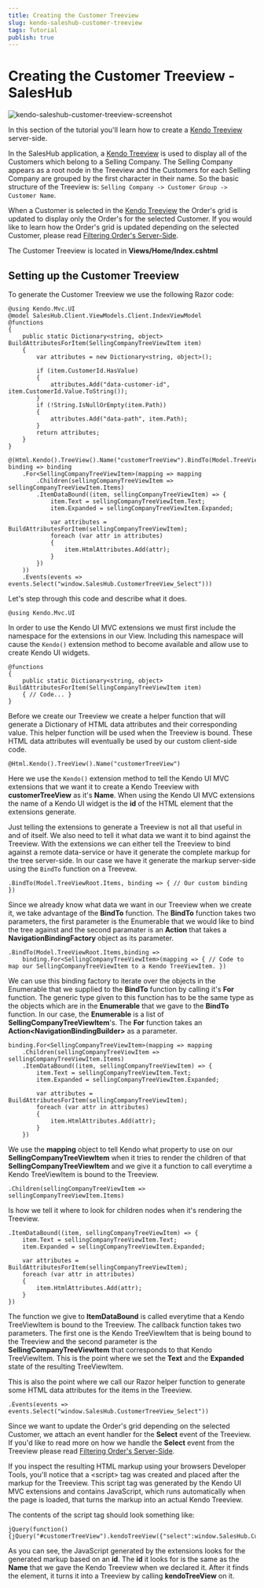 ```yaml
---
title: Creating the Customer Treeview
slug: kendo-saleshub-customer-treeview
tags: Tutorial
publish: true
---
```


# Creating the Customer Treeview - SalesHub

![kendo-saleshub-customer-treeview-screenshot](images/kendo-saleshub-customer-treeview-screenshot.png)

In this section of the tutorial you'll learn how to create a [Kendo Treeview](http://demos.kendoui.com/web/treeview/index.html)
server-side.

In the SalesHub application, a [Kendo Treeview](http://demos.kendoui.com/web/treeview/index.html) is used to display all of the Customers which belong to a Selling Company. The Selling Company appears as a root node in the Treeview and the Customers for each Selling Company are grouped by
the first character in their name. So the basic structure of the Treeview is: `Selling Company -> Customer Group -> Customer Name`.

When a Customer is selected in the [Kendo Treeview](http://demos.kendoui.com/web/treeview/index.html) the Order's grid is updated to
display only the Order's for the selected Customer. If you would like to learn how the Order's grid is updated depending on the selected
Customer, please read [Filtering Order's Server-Side](kendo-saleshub-filtering-orders-server-side).

The Customer Treeview is located in **Views/Home/Index.cshtml**

## Setting up the Customer Treeview

To generate the Customer Treeview we use the following Razor code:
    
    @using Kendo.Mvc.UI
    @model SalesHub.Client.ViewModels.Client.IndexViewModel
    @functions
    {
        public static Dictionary<string, object> BuildAttributesForItem(SellingCompanyTreeViewItem item)
        {
            var attributes = new Dictionary<string, object>();
            
            if (item.CustomerId.HasValue)
            {
                attributes.Add("data-customer-id", item.CustomerId.Value.ToString());
            }
            if (!String.IsNullOrEmpty(item.Path))
            {
                attributes.Add("data-path", item.Path);
            }
            return attributes;
        } 
    }

    @(Html.Kendo().TreeView().Name("customerTreeView").BindTo(Model.TreeViewRoot.Items, binding => binding
        .For<SellingCompanyTreeViewItem>(mapping => mapping
            .Children(sellingCompanyTreeViewItem => sellingCompanyTreeViewItem.Items)
            .ItemDataBound((item, sellingCompanyTreeViewItem) => {
                item.Text = sellingCompanyTreeViewItem.Text;
                item.Expanded = sellingCompanyTreeViewItem.Expanded;

                var attributes = BuildAttributesForItem(sellingCompanyTreeViewItem);
                foreach (var attr in attributes)
                {
                    item.HtmlAttributes.Add(attr);
                }
            })
        ))
        .Events(events => events.Select("window.SalesHub.CustomerTreeView_Select")))

Let's step through this code and describe what it does.

    @using Kendo.Mvc.UI

In order to use the Kendo UI MVC extensions we must first include the namespace for the extensions in our View. Including
this namespace will cause the `Kendo()` extension method to become available and allow use to create Kendo UI widgets.

    @functions
    {
        public static Dictionary<string, object> BuildAttributesForItem(SellingCompanyTreeViewItem item)
        { // Code... }
    }

Before we create our Treeview we create a helper function that will generate a Dictionary of HTML data attributes and
their corresponding value. This helper function will be used when the Treeview is bound. These HTML data attributes will
eventually be used by our custom client-side code.

    @Html.Kendo().TreeView().Name("customerTreeView")

Here we use the `Kendo()` extension method to tell the Kendo UI MVC extensions that we want it to create a Kendo Treeview
with **customerTreeView** as it's **Name**. When using the Kendo UI MVC extensions the name of a Kendo UI widget is the **id**
of the HTML element that the extensions generate.

Just telling the extensions to generate a Treeview is not all that useful in and of itself. We also need to tell it what
data we want it to bind against the Treeview. With the extensions we can either tell the Treeview to bind against a remote
data-service or have it generate the complete markup for the tree server-side. In our case we have it generate the markup
server-side using the `BindTo` function on a Treevew.

    .BindTo(Model.TreeViewRoot.Items, binding => { // Our custom binding })

Since we already know what data we want in our Treeview when we create it, we take advantage of the **BindTo** function. The
**BindTo** function takes two parameters, the first parameter is the Enumerable that we would like to bind the tree against
and the second paramater is an **Action** that takes a **NavigationBindingFactory** object as its parameter.

    .BindTo(Model.TreeViewRoot.Items,binding =>
        binding.For<SellingCompanyTreeViewItem>(mapping => { // Code to map our SellingCompanyTreeViewItem to a Kendo TreeViewItem. })

We can use this binding factory to iterate over the objects in the Enumerable that we supplied to the **BindTo** function by calling
it's **For** function. The generic type given to this function has to be the same type as the objects which are in the **Enumerable**
that we gave to the **BindTo** function. In our case, the **Enumerable** is a list of **SellingCompanyTreeViewItem**'s. The **For**
function takes an **Action&lt;NavigationBindingBuilder&gt;** as a parameter.

    binding.For<SellingCompanyTreeViewItem>(mapping => mapping
        .Children(sellingCompanyTreeViewItem => sellingCompanyTreeViewItem.Items)
        .ItemDataBound((item, sellingCompanyTreeViewItem) => {
            item.Text = sellingCompanyTreeViewItem.Text;
            item.Expanded = sellingCompanyTreeViewItem.Expanded;

            var attributes = BuildAttributesForItem(sellingCompanyTreeViewItem);
            foreach (var attr in attributes)
            {
                item.HtmlAttributes.Add(attr);
            }
        })

We use the **mapping** object to tell Kendo what property to use on our **SellingCompanyTreeViewItem** when it tries
to render the children of that **SellingCompanyTreeViewItem** and we give it a function to call everytime a Kendo TreeViewItem
is bound to the Treeview.

    .Children(sellingCompanyTreeViewItem => sellingCompanyTreeViewItem.Items)

Is how we tell it where to look for children nodes when it's rendering the Treeview.

    .ItemDataBound((item, sellingCompanyTreeViewItem) => {
        item.Text = sellingCompanyTreeViewItem.Text;
        item.Expanded = sellingCompanyTreeViewItem.Expanded;

        var attributes = BuildAttributesForItem(sellingCompanyTreeViewItem);
        foreach (var attr in attributes)
        {
            item.HtmlAttributes.Add(attr);
        }
    })

The function we give to **ItemDataBound** is called everytime that a Kendo TreeViewItem is bound to the Treeview. The callback function
takes two parameters. The first one is the Kendo TreeViewItem that is being bound to the Treeview and the second parameter is the
**SellingCompanyTreeViewItem** that corresponds to that Kendo TreeViewItem. This is the point where we set the **Text** and the **Expanded** state
of the resulting TreeViewItem.

This is also the point where we call our Razor helper function to generate some HTML data attributes for the items in the Treeview. 

    .Events(events => events.Select("window.SalesHub.CustomerTreeView_Select"))

Since we want to update the Order's grid depending on the selected Customer, we attach an event handler for the **Select** event of
the Treeview. If you'd like to read more on how we handle the **Select** event from the Treeview please read
[Filtering Order's Server-Side](kendo-saleshub-filtering-orders-server-side).

If you inspect the resulting HTML markup using your browsers Developer Tools, you'll notice that a &lt;script&gt; tag was created
and placed after the markup for the Treeview. This script tag was generated by the Kendo UI MVC extensions and contains JavaScript,
which runs automatically when the page is loaded, that turns the markup into an actual Kendo Treeview.

The contents of the script tag should look something like:

    jQuery(function(){jQuery("#customerTreeView").kendoTreeView({"select":window.SalesHub.CustomerTreeView_Select});});

As you can see, the JavaScript generated by the extensions looks for the generated markup based on an **id**. The **id** it
looks for is the same as the **Name** that we gave the Kendo Treeview when we declared it. After it finds the element, it turns
it into a Treeview by calling **kendoTreeView** on it.